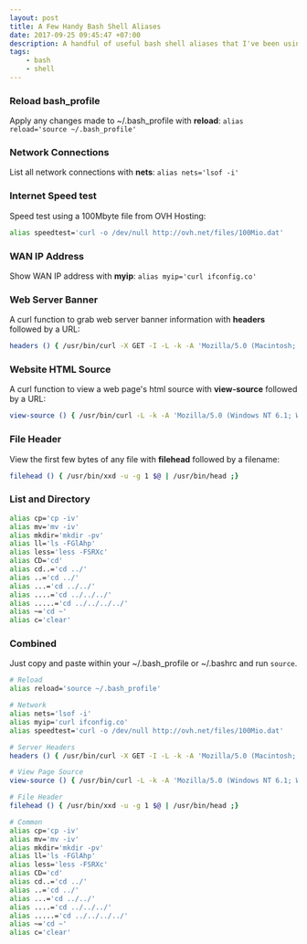 ```yaml
---
layout: post
title: A Few Handy Bash Shell Aliases
date: 2017-09-25 09:45:47 +07:00
description: A handful of useful bash shell aliases that I've been using for years. They work on just about every default Unix and Linux system, including Mac OS. This post will be updated regularly.
tags: 
    - bash
    - shell
---
```

### Reload bash_profile
Apply any changes made to ~/.bash_profile with **reload**: `alias reload='source ~/.bash_profile'`

### Network Connections
List all network connections with **nets**: `alias nets='lsof -i'`

### Internet Speed test
Speed test using a 100Mbyte file from OVH Hosting:
```bash
alias speedtest='curl -o /dev/null http://ovh.net/files/100Mio.dat'
```

### WAN IP Address
Show WAN IP address with **myip**: `alias myip='curl ifconfig.co'`

### Web Server Banner
A curl function to grab web server banner information with **headers** followed by a URL:

```bash
headers () { /usr/bin/curl -X GET -I -L -k -A 'Mozilla/5.0 (Macintosh; Intel Mac OS X 10_11_6) AppleWebKit/537.36 (KHTML, like Gecko) Chrome/57.0.2987.133 Safari/537.36' $@ ; }
```

### Website HTML Source
A curl function to view a web page's html source with **view-source** followed by a URL:

```bash
view-source () { /usr/bin/curl -L -k -A 'Mozilla/5.0 (Windows NT 6.1; Win64; x64; rv:25.0) Gecko/20100101 Firefox/25.0' $@ ; }
```

### File Header
View the first few bytes of any file with **filehead** followed by a filename:

```bash
filehead () { /usr/bin/xxd -u -g 1 $@ | /usr/bin/head ;}
```

### List and Directory

```bash
alias cp='cp -iv'
alias mv='mv -iv'
alias mkdir='mkdir -pv'
alias ll='ls -FGlAhp'
alias less='less -FSRXc'
alias CD='cd'
alias cd..='cd ../'
alias ..='cd ../'
alias ...='cd ../../'
alias ....='cd ../../../'
alias .....='cd ../../../../'
alias ~='cd ~'
alias c='clear'
```

### Combined
Just copy and paste within your ~/.bash_profile or ~/.bashrc and run `source`.

```bash
# Reload
alias reload='source ~/.bash_profile'

# Network
alias nets='lsof -i'
alias myip='curl ifconfig.co'
alias speedtest='curl -o /dev/null http://ovh.net/files/100Mio.dat'

# Server Headers
headers () { /usr/bin/curl -X GET -I -L -k -A 'Mozilla/5.0 (Macintosh; Intel Mac OS X 10_11_6) AppleWebKit/537.36 (KHTML, like Gecko) Chrome/57.0.2987.133 Safari/537.36' $@ ; }

# View Page Source
view-source () { /usr/bin/curl -L -k -A 'Mozilla/5.0 (Windows NT 6.1; Win64; x64; rv:25.0) Gecko/20100101 Firefox/25.0' $@ ; }

# File Header
filehead () { /usr/bin/xxd -u -g 1 $@ | /usr/bin/head ;}

# Common
alias cp='cp -iv'
alias mv='mv -iv'
alias mkdir='mkdir -pv'
alias ll='ls -FGlAhp'
alias less='less -FSRXc'
alias CD='cd'
alias cd..='cd ../'
alias ..='cd ../'
alias ...='cd ../../'
alias ....='cd ../../../'
alias .....='cd ../../../../'
alias ~='cd ~'
alias c='clear'
```
